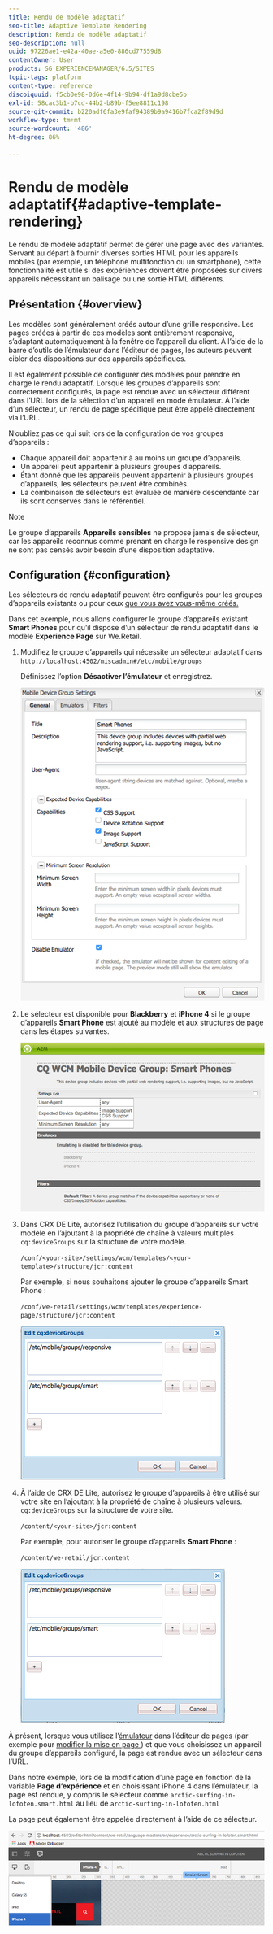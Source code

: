 ```yaml
---
title: Rendu de modèle adaptatif
seo-title: Adaptive Template Rendering
description: Rendu de modèle adaptatif
seo-description: null
uuid: 97226ae1-e42a-40ae-a5e0-886cd77559d8
contentOwner: User
products: SG_EXPERIENCEMANAGER/6.5/SITES
topic-tags: platform
content-type: reference
discoiquuid: f5cb0e98-0d6e-4f14-9b94-df1a9d8cbe5b
exl-id: 58cac3b1-b7cd-44b2-b89b-f5ee8811c198
source-git-commit: b220adf6fa3e9faf94389b9a9416b7fca2f89d9d
workflow-type: tm+mt
source-wordcount: '486'
ht-degree: 86%

---
```


# Rendu de modèle adaptatif{#adaptive-template-rendering}

Le rendu de modèle adaptatif permet de gérer une page avec des variantes. Servant au départ à fournir diverses sorties HTML pour les appareils mobiles (par exemple, un téléphone multifonction ou un smartphone), cette fonctionnalité est utile si des expériences doivent être proposées sur divers appareils nécessitant un balisage ou une sortie HTML différents.

## Présentation {#overview}

Les modèles sont généralement créés autour d’une grille responsive. Les pages créées à partir de ces modèles sont entièrement responsive, s’adaptant automatiquement à la fenêtre de l’appareil du client. À l’aide de la barre d’outils de l’émulateur dans l’éditeur de pages, les auteurs peuvent cibler des dispositions sur des appareils spécifiques.

Il est également possible de configurer des modèles pour prendre en charge le rendu adaptatif. Lorsque les groupes d’appareils sont correctement configurés, la page est rendue avec un sélecteur différent dans l’URL lors de la sélection d’un appareil en mode émulateur. À l’aide d’un sélecteur, un rendu de page spécifique peut être appelé directement via l’URL.

N’oubliez pas ce qui suit lors de la configuration de vos groupes d’appareils :

* Chaque appareil doit appartenir à au moins un groupe d’appareils.
* Un appareil peut appartenir à plusieurs groupes d’appareils.
* Étant donné que les appareils peuvent appartenir à plusieurs groupes d’appareils, les sélecteurs peuvent être combinés.
* La combinaison de sélecteurs est évaluée de manière descendante car ils sont conservés dans le référentiel.

>[!NOTE]
>
>Le groupe d’appareils **Appareils sensibles** ne propose jamais de sélecteur, car les appareils reconnus comme prenant en charge le responsive design ne sont pas censés avoir besoin d’une disposition adaptative.

## Configuration {#configuration}

Les sélecteurs de rendu adaptatif peuvent être configurés pour les groupes d’appareils existants ou pour ceux [que vous avez vous-même créés.](/help/sites-developing/mobile.md#device-groups)

Dans cet exemple, nous allons configurer le groupe d’appareils existant **Smart Phones** pour qu’il dispose d’un sélecteur de rendu adaptatif dans le modèle **Experience Page** sur We.Retail.

1. Modifiez le groupe d’appareils qui nécessite un sélecteur adaptatif dans `http://localhost:4502/miscadmin#/etc/mobile/groups`

   Définissez l’option **Désactiver l’émulateur** et enregistrez.

   ![chlimage_1-157](assets/chlimage_1-157.png)

1. Le sélecteur est disponible pour **Blackberry** et **iPhone 4** si le groupe d’appareils **Smart Phone** est ajouté au modèle et aux structures de page dans les étapes suivantes.

   ![chlimage_1-158](assets/chlimage_1-158.png)

1. Dans CRX DE Lite, autorisez l’utilisation du groupe d’appareils sur votre modèle en l’ajoutant à la propriété de chaîne à valeurs multiples `cq:deviceGroups` sur la structure de votre modèle.

   `/conf/<your-site>/settings/wcm/templates/<your-template>/structure/jcr:content`

   Par exemple, si nous souhaitons ajouter le groupe d’appareils Smart Phone :

   `/conf/we-retail/settings/wcm/templates/experience-page/structure/jcr:content`

   ![chlimage_1-159](assets/chlimage_1-159.png)

1. À l’aide de CRX DE Lite, autorisez le groupe d’appareils à être utilisé sur votre site en l’ajoutant à la propriété de chaîne à plusieurs valeurs. `cq:deviceGroups` sur la structure de votre site.

   `/content/<your-site>/jcr:content`

   Par exemple, pour autoriser le groupe d’appareils **Smart Phone** :

   `/content/we-retail/jcr:content`

   ![chlimage_1-160](assets/chlimage_1-160.png)

À présent, lorsque vous utilisez l’[émulateur](/help/sites-authoring/responsive-layout.md#layout-definitions-device-emulation-and-breakpoints) dans l’éditeur de pages (par exemple pour [modifier la mise en page ](/help/sites-authoring/responsive-layout.md)) et que vous choisissez un appareil du groupe d’appareils configuré, la page est rendue avec un sélecteur dans l’URL.

Dans notre exemple, lors de la modification d’une page en fonction de la variable **Page d’expérience** et en choisissant iPhone 4 dans l’émulateur, la page est rendue, y compris le sélecteur comme `arctic-surfing-in-lofoten.smart.html` au lieu de `arctic-surfing-in-lofoten.html`

La page peut également être appelée directement à l’aide de ce sélecteur.

![chlimage_1-161](assets/chlimage_1-161.png)
